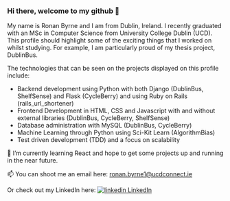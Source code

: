 ### Hi there, welcome to my github 👋

My name is Ronan Byrne and I am from Dublin, Ireland. I recently graduated with an MSc in Computer Science from University College Dublin (UCD). This profile should highlight some of the exciting things that I worked on whilst studying. For example, I am particularly proud of my thesis project, DublinBus. 

The technologies that can be seen on the projects displayed on this profile include:

- Backend development using Python with both Django (DublinBus, ShelfSense) and Flask (CycleBerry) and using Ruby on Rails (rails_url_shortener)
- Frontend Development in HTML, CSS and Javascript with and without external libraries (DublinBus, CycleBerry, ShelfSense)
- Database administration with MySQL (DublinBus, CycleBerry)
- Machine Learning through Python using Sci-Kit Learn (AlgorithmBias)
- Test driven development (TDD) and a focus on scalability

🌱 I’m currently learning React and hope to get some projects up and running in the near future.

📫 You can shoot me an email here: ronan.byrne1@ucdconnect.ie

Or check out my LinkedIn here: <a href="https://www.linkedin.com/in/ronan-byrne-7311921a8/" rel="nofollow noreferrer"><img src="https://i.stack.imgur.com/gVE0j.png" alt="linkedin"> LinkedIn </a> 


<!--
**ronanb95/ronanb95** is a ✨ _special_ ✨ repository because its `README.md` (this file) appears on your GitHub profile.

Here are some ideas to get you started:

- 🔭 I’m currently working on ...
- 🌱 I’m currently learning ...
- 👯 I’m looking to collaborate on ...
- 🤔 I’m looking for help with ...
- 💬 Ask me about ...
- 📫 How to reach me: ...
- 😄 Pronouns: ...
- ⚡ Fun fact: ...
-->

